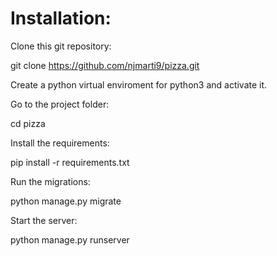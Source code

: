 # Installation:

Clone this git repository:

git clone https://github.com/njmarti9/pizza.git

Create a python virtual enviroment for python3 and activate it.

Go to the project folder:

cd pizza

Install the requirements:

pip install -r requirements.txt

Run the migrations:

python manage.py migrate

Start the server:

python manage.py runserver
